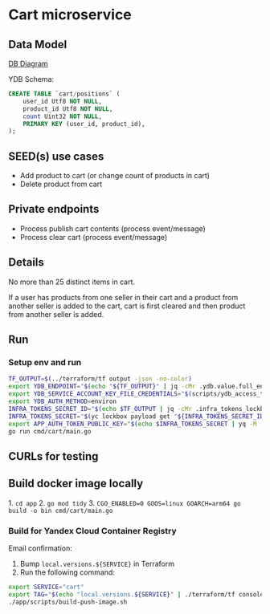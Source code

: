 # Cart microservice

## Data Model

[DB Diagram](https://dbdiagram.io/d/ecom-67b96d09263d6cf9a01083b2)

YDB Schema:

```sql
CREATE TABLE `cart/positions` (
    user_id Utf8 NOT NULL,
    product_id Utf8 NOT NULL,
    count Uint32 NOT NULL,
    PRIMARY KEY (user_id, product_id),
);
```

## SEED(s) use cases

- Add product to cart (or change count of products in cart)
- Delete product from cart

## Private endpoints

- Process publish cart contents (process event/message)
- Process clear cart (process event/message)

## Details

No more than 25 distinct items in cart.

If a user has products from one seller in their cart and a product from another seller is added to the cart, cart is first cleared and then product from another seller is added.

## Run

### Setup env and run

```sh
TF_OUTPUT=$(../terraform/tf output -json -no-color)
export YDB_ENDPOINT="$(echo "${TF_OUTPUT}" | jq -cMr .ydb.value.full_endpoint)"
export YDB_SERVICE_ACCOUNT_KEY_FILE_CREDENTIALS="$(scripts/ydb_access_token.sh)"
export YDB_AUTH_METHOD=environ
INFRA_TOKENS_SECRET_ID="$(echo $TF_OUTPUT | jq -cMr .infra_tokens_lockbox_secret_id.value)"
INFRA_TOKENS_SECRET="$(yc lockbox payload get "${INFRA_TOKENS_SECRET_ID}")"
export APP_AUTH_TOKEN_PUBLIC_KEY="$(echo $INFRA_TOKENS_SECRET | yq -M '.entries.[] | select(.key == "auth_token_public.key").text_value')"
go run cmd/cart/main.go
```

## CURLs for testing

## Build docker image locally

1\. `cd app`
2\. `go mod tidy`
3\. `CGO_ENABLED=0 GOOS=linux GOARCH=arm64 go build -o bin cmd/cart/main.go`

### Build for Yandex Cloud Container Registry

Email confirmation:

1. Bump `local.versions.${SERVICE}` in Terraform
2. Run the following command:

```sh
export SERVICE="cart"
export TAG="$(echo "local.versions.${SERVICE}" | ./terraform/tf console | jq -cMr)"
./app/scripts/build-push-image.sh
```